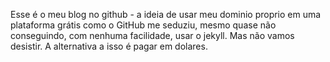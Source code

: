 Esse é o meu blog no github - a ideia de usar meu dominio proprio em uma plataforma grátis como o GitHub me seduziu, mesmo quase não conseguindo, com nenhuma facilidade, usar o jekyll. Mas não vamos desistir. A alternativa a isso é pagar em dolares.

